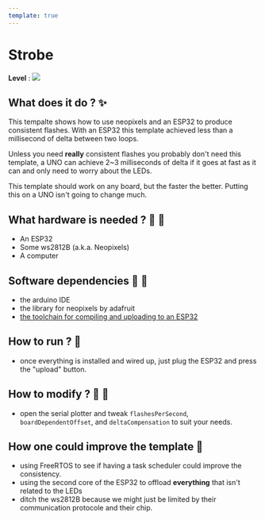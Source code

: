 ```yaml
---
template: true
---
```


# Strobe

**Level** : ![](https://img.shields.io/badge/Level-Intermediate-yellow)

## What does it do ? ✨

This tempalte shows how to use neopixels and an ESP32 to produce consistent flashes. With an ESP32 this template achieved less than a millisecond of delta between two loops.

Unless you need **really** consistent flashes you probably don't need this template, a UNO can achieve 2~3 milliseconds of delta if it goes at fast as it can and only need to worry about the LEDs.

This template should work on any board, but the faster the better. Putting this on a UNO isn't going to change much.

## What hardware is needed ? 💾 🔌

- An ESP32
- Some ws2812B (a.k.a. Neopixels)
- A computer

## Software dependencies 🌈 📂

- the arduino IDE
- the library for neopixels by adafruit
- [the toolchain for compiling and uploading to an ESP32](https://randomnerdtutorials.com/installing-the-esp32-board-in-arduino-ide-windows-instructions/)

## How to run ? 🚀

- once everything is installed and wired up, just plug the ESP32 and press the "upload" button.

## How to modify ? 🔩 🔨

- open the serial plotter and tweak `flashesPerSecond`, `boardDependentOffset`, and `deltaCompensation` to suit your needs.

## How one could improve the template 🦾

- using FreeRTOS to see if having a task scheduler could improve the consistency.
- using the second core of the ESP32 to offload **everything** that isn't related to the LEDs
- ditch the ws2812B because we might just be limited by their communication protocole and their chip.
